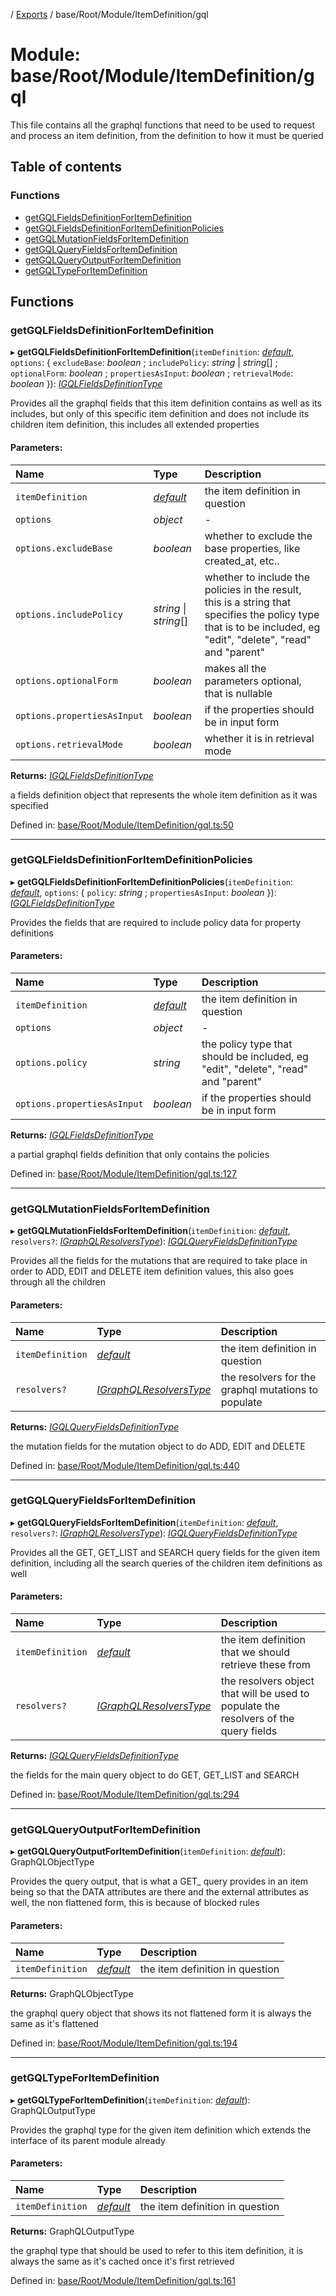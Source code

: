 [](../README.md) / [Exports](../modules.md) / base/Root/Module/ItemDefinition/gql

# Module: base/Root/Module/ItemDefinition/gql

This file contains all the graphql functions that need to be used to request
and process an item definition, from the definition to how it must be queried

## Table of contents

### Functions

- [getGQLFieldsDefinitionForItemDefinition](base_root_module_itemdefinition_gql.md#getgqlfieldsdefinitionforitemdefinition)
- [getGQLFieldsDefinitionForItemDefinitionPolicies](base_root_module_itemdefinition_gql.md#getgqlfieldsdefinitionforitemdefinitionpolicies)
- [getGQLMutationFieldsForItemDefinition](base_root_module_itemdefinition_gql.md#getgqlmutationfieldsforitemdefinition)
- [getGQLQueryFieldsForItemDefinition](base_root_module_itemdefinition_gql.md#getgqlqueryfieldsforitemdefinition)
- [getGQLQueryOutputForItemDefinition](base_root_module_itemdefinition_gql.md#getgqlqueryoutputforitemdefinition)
- [getGQLTypeForItemDefinition](base_root_module_itemdefinition_gql.md#getgqltypeforitemdefinition)

## Functions

### getGQLFieldsDefinitionForItemDefinition

▸ **getGQLFieldsDefinitionForItemDefinition**(`itemDefinition`: [*default*](../classes/base_root_module_itemdefinition.default.md), `options`: { `excludeBase`: *boolean* ; `includePolicy`: *string* \| *string*[] ; `optionalForm`: *boolean* ; `propertiesAsInput`: *boolean* ; `retrievalMode`: *boolean*  }): [*IGQLFieldsDefinitionType*](../interfaces/base_root_gql.igqlfieldsdefinitiontype.md)

Provides all the graphql fields that this item definition contains as well as its
includes, but only of this specific item definition and does not include its children item
definition, this includes all extended properties

#### Parameters:

Name | Type | Description |
:------ | :------ | :------ |
`itemDefinition` | [*default*](../classes/base_root_module_itemdefinition.default.md) | the item definition in question   |
`options` | *object* | - |
`options.excludeBase` | *boolean* | whether to exclude the base properties, like created_at, etc..   |
`options.includePolicy` | *string* \| *string*[] | whether to include the policies in the result, this is a string that specifies the policy type that is to be included, eg "edit", "delete", "read" and "parent"   |
`options.optionalForm` | *boolean* | makes all the parameters optional, that is nullable   |
`options.propertiesAsInput` | *boolean* | if the properties should be in input form   |
`options.retrievalMode` | *boolean* | whether it is in retrieval mode   |

**Returns:** [*IGQLFieldsDefinitionType*](../interfaces/base_root_gql.igqlfieldsdefinitiontype.md)

a fields definition object that represents the whole item definition as it was specified

Defined in: [base/Root/Module/ItemDefinition/gql.ts:50](https://github.com/onzag/itemize/blob/28218320/base/Root/Module/ItemDefinition/gql.ts#L50)

___

### getGQLFieldsDefinitionForItemDefinitionPolicies

▸ **getGQLFieldsDefinitionForItemDefinitionPolicies**(`itemDefinition`: [*default*](../classes/base_root_module_itemdefinition.default.md), `options`: { `policy`: *string* ; `propertiesAsInput`: *boolean*  }): [*IGQLFieldsDefinitionType*](../interfaces/base_root_gql.igqlfieldsdefinitiontype.md)

Provides the fields that are required to include policy data for property
definitions

#### Parameters:

Name | Type | Description |
:------ | :------ | :------ |
`itemDefinition` | [*default*](../classes/base_root_module_itemdefinition.default.md) | the item definition in question   |
`options` | *object* | - |
`options.policy` | *string* | the policy type that should be included, eg "edit", "delete", "read" and "parent"   |
`options.propertiesAsInput` | *boolean* | if the properties should be in input form   |

**Returns:** [*IGQLFieldsDefinitionType*](../interfaces/base_root_gql.igqlfieldsdefinitiontype.md)

a partial graphql fields definition that only contains the policies

Defined in: [base/Root/Module/ItemDefinition/gql.ts:127](https://github.com/onzag/itemize/blob/28218320/base/Root/Module/ItemDefinition/gql.ts#L127)

___

### getGQLMutationFieldsForItemDefinition

▸ **getGQLMutationFieldsForItemDefinition**(`itemDefinition`: [*default*](../classes/base_root_module_itemdefinition.default.md), `resolvers?`: [*IGraphQLResolversType*](../interfaces/base_root_gql.igraphqlresolverstype.md)): [*IGQLQueryFieldsDefinitionType*](../interfaces/base_root_gql.igqlqueryfieldsdefinitiontype.md)

Provides all the fields for the mutations that are required to take
place in order to ADD, EDIT and DELETE item definition values, this
also goes through all the children

#### Parameters:

Name | Type | Description |
:------ | :------ | :------ |
`itemDefinition` | [*default*](../classes/base_root_module_itemdefinition.default.md) | the item definition in question   |
`resolvers?` | [*IGraphQLResolversType*](../interfaces/base_root_gql.igraphqlresolverstype.md) | the resolvers for the graphql mutations to populate   |

**Returns:** [*IGQLQueryFieldsDefinitionType*](../interfaces/base_root_gql.igqlqueryfieldsdefinitiontype.md)

the mutation fields for the mutation object to do ADD, EDIT and DELETE

Defined in: [base/Root/Module/ItemDefinition/gql.ts:440](https://github.com/onzag/itemize/blob/28218320/base/Root/Module/ItemDefinition/gql.ts#L440)

___

### getGQLQueryFieldsForItemDefinition

▸ **getGQLQueryFieldsForItemDefinition**(`itemDefinition`: [*default*](../classes/base_root_module_itemdefinition.default.md), `resolvers?`: [*IGraphQLResolversType*](../interfaces/base_root_gql.igraphqlresolverstype.md)): [*IGQLQueryFieldsDefinitionType*](../interfaces/base_root_gql.igqlqueryfieldsdefinitiontype.md)

Provides all the GET, GET_LIST and SEARCH query fields for the given item definition, including
all the search queries of the children item definitions as well

#### Parameters:

Name | Type | Description |
:------ | :------ | :------ |
`itemDefinition` | [*default*](../classes/base_root_module_itemdefinition.default.md) | the item definition that we should retrieve these from   |
`resolvers?` | [*IGraphQLResolversType*](../interfaces/base_root_gql.igraphqlresolverstype.md) | the resolvers object that will be used to populate the resolvers of the query fields   |

**Returns:** [*IGQLQueryFieldsDefinitionType*](../interfaces/base_root_gql.igqlqueryfieldsdefinitiontype.md)

the fields for the main query object to do GET, GET_LIST and SEARCH

Defined in: [base/Root/Module/ItemDefinition/gql.ts:294](https://github.com/onzag/itemize/blob/28218320/base/Root/Module/ItemDefinition/gql.ts#L294)

___

### getGQLQueryOutputForItemDefinition

▸ **getGQLQueryOutputForItemDefinition**(`itemDefinition`: [*default*](../classes/base_root_module_itemdefinition.default.md)): GraphQLObjectType

Provides the query output, that is what a GET_ query provides in an item
being so that the DATA attributes are there and the external attributes
as well, the non flattened form, this is because of blocked rules

#### Parameters:

Name | Type | Description |
:------ | :------ | :------ |
`itemDefinition` | [*default*](../classes/base_root_module_itemdefinition.default.md) | the item definition in question   |

**Returns:** GraphQLObjectType

the graphql query object that shows its not flattened form it is always
the same as it's flattened

Defined in: [base/Root/Module/ItemDefinition/gql.ts:194](https://github.com/onzag/itemize/blob/28218320/base/Root/Module/ItemDefinition/gql.ts#L194)

___

### getGQLTypeForItemDefinition

▸ **getGQLTypeForItemDefinition**(`itemDefinition`: [*default*](../classes/base_root_module_itemdefinition.default.md)): GraphQLOutputType

Provides the graphql type for the given item definition which
extends the interface of its parent module already

#### Parameters:

Name | Type | Description |
:------ | :------ | :------ |
`itemDefinition` | [*default*](../classes/base_root_module_itemdefinition.default.md) | the item definition in question   |

**Returns:** GraphQLOutputType

the graphql type that should be used to refer to this item definition, it is always
the same as it's cached once it's first retrieved

Defined in: [base/Root/Module/ItemDefinition/gql.ts:161](https://github.com/onzag/itemize/blob/28218320/base/Root/Module/ItemDefinition/gql.ts#L161)

